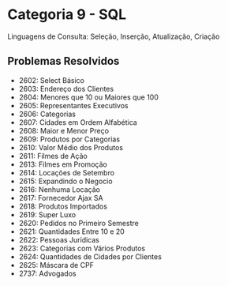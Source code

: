 # Categoria 9 - SQL
Linguagens de Consulta: Seleção, Inserção, Atualização, Criação

## Problemas Resolvidos
- 2602: Select Básico
- 2603: Endereço dos Clientes
- 2604: Menores que 10 ou Maiores que 100
- 2605: Representantes Executivos
- 2606: Categorias
- 2607: Cidades em Ordem Alfabética
- 2608: Maior e Menor Preço
- 2609: Produtos por Categorias
- 2610: Valor Médio dos Produtos
- 2611: Filmes de Ação
- 2613: Filmes em Promoção
- 2614: Locações de Setembro
- 2615: Expandindo o Negocio
- 2616: Nenhuma Locação
- 2617: Fornecedor Ajax SA
- 2618: Produtos Importados
- 2619: Super Luxo
- 2620: Pedidos no Primeiro Semestre
- 2621: Quantidades Entre 10 e 20
- 2622: Pessoas Jurídicas
- 2623: Categorias com Vários Produtos
- 2624: Quantidades de Cidades por Clientes
- 2625: Máscara de CPF
- 2737: Advogados


